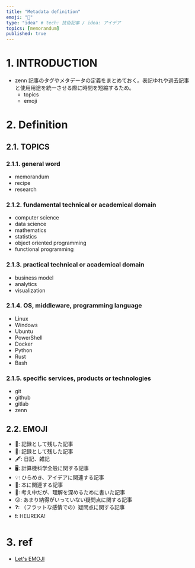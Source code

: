 ```yaml
---
title: "Metadata definition"
emoji: "💽"
type: "idea" # tech: 技術記事 / idea: アイデア
topics: [memorandum]
published: true
---
```


# 1. INTRODUCTION

- zenn 記事のタグやメタデータの定義をまとめておく。表記ゆれや過去記事と使用用途を統一させる際に時間を短縮するため。
    - topics
    - emoji


# 2. Definition

## 2.1. TOPICS

### 2.1.1. general word

- memorandum
- recipe
- research

### 2.1.2. fundamental technical or academical domain

- computer science
- data science
- mathematics
- statistics
- object oriented programming
- functional programming

### 2.1.3. practical technical or academical domain

- business model
- analytics
- visualization

### 2.1.4. OS, middleware, programming language

- Linux
- Windows
- Ubuntu
- PowerShell
- Docker
- Python
- Rust
- Bash

### 2.1.5. specific services, products or technologies

- git
- github
- gitlab
- zenn

## 2.2. EMOJI

- 💽: 記録として残した記事
- 💾: 記録として残した記事
- 🖋️: 日記、雑記
- 🖥️: 計算機科学全般に関する記事
- 💡: ひらめき、アイデアに関連する記事
- 📖: 本に関連する記事
- 🤔: 考え中だが、理解を深めるために書いた記事
- 😕: あまり納得がいっていない疑問点に関する記事
- ❓: （フラットな感情での）疑問点に関する記事
- ❗: HEUREKA! 

# 3. ref
- [Let's EMOJI](https://lets-emoji.com/)
